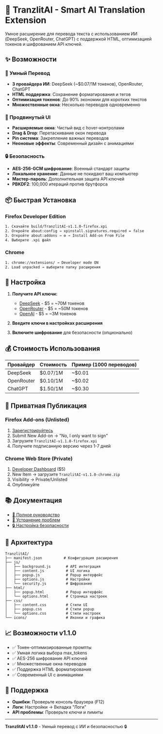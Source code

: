 # 🚀 TranzlitAI - Smart AI Translation Extension

Умное расширение для перевода текста с использованием ИИ (DeepSeek, OpenRouter, ChatGPT) с поддержкой HTML, оптимизацией токенов и шифрованием API ключей.

## ✨ Возможности

### 🔄 **Умный Перевод**
- **3 провайдера ИИ**: DeepSeek (~$0.07/1M токенов), OpenRouter, ChatGPT
- **HTML поддержка**: Сохранение форматирования и тегов
- **Оптимизация токенов**: До 90% экономии для коротких текстов
- **Множественные окна**: Несколько переводов одновременно

### 🎨 **Продвинутый UI**
- **Расширяемые окна**: Чистый вид с hover-контролами
- **Drag & Drop**: Перетаскивание окон перевода
- **Pin система**: Закрепление важных переводов
- **Неоновые эффекты**: Современный дизайн с анимациями

### 🔒 **Безопасность**
- **AES-256-GCM шифрование**: Военный стандарт защиты
- **Локальное хранение**: Данные не покидают ваш компьютер
- **Мастер-пароль**: Дополнительная защита API ключей
- **PBKDF2**: 100,000 итераций против брутфорса

## 📦 Быстрая Установка

### Firefox Developer Edition
```bash
1. Скачайте build/TranzlitAI-v1.1.0-firefox.xpi
2. Откройте about:config → xpinstall.signatures.required = false
3. Откройте about:addons → ⚙️ → Install Add-on From File
4. Выберите .xpi файл
```

### Chrome
```bash
1. chrome://extensions/ → Developer mode ON
2. Load unpacked → выберите папку расширения
```

## 🔧 Настройка

1. **Получите API ключи:**
   - [DeepSeek](https://platform.deepseek.com/api_keys) - $5 = ~70M токенов
   - [OpenRouter](https://openrouter.ai/keys) - $5 = ~50M токенов  
   - [OpenAI](https://platform.openai.com/api-keys) - $5 = ~3M токенов

2. **Введите ключи в настройках расширения**

3. **Включите шифрование** для безопасности (опционально)

## 💰 Стоимость Использования

| Провайдер | Стоимость | Пример (1000 переводов) |
|-----------|-----------|-------------------------|
| DeepSeek  | $0.07/1M  | ~$0.01                 |
| OpenRouter| $0.10/1M  | ~$0.02                 |
| ChatGPT   | $1.50/1M  | ~$0.30                 |

## 🔗 Приватная Публикация

### Firefox Add-ons (Unlisted)
1. [Зарегистрируйтесь](https://addons.mozilla.org/developers/)
2. Submit New Add-on → "No, I only want to sign"
3. Загрузите `TranzlitAI-v1.1.0-firefox.xpi`
4. Получите подписанную версию через 1-7 дней

### Chrome Web Store (Private)
1. [Developer Dashboard](https://chrome.google.com/webstore/devconsole/) ($5)
2. New Item → загрузите `TranzlitAI-v1.1.0-chrome.zip`
3. Visibility → Private/Unlisted
4. Опубликуйте

## 📚 Документация

- [📖 Полное руководство](INSTALLATION_GUIDE.md)
- [🔧 Устранение проблем](INSTALLATION_GUIDE.md#4-устранение-проблем)
- [🔒 Настройка безопасности](INSTALLATION_GUIDE.md#2-приватная-публикация)

## 🎯 Архитектура

```
TranzlitAI/
├── manifest.json          # Конфигурация расширения
├── js/
│   ├── background.js       # API интеграция
│   ├── content.js          # UI логика
│   ├── popup.js            # Popup интерфейс
│   ├── options.js          # Настройки
│   └── security.js         # Шифрование
├── html/
│   ├── popup.html          # Popup интерфейс
│   └── options.html        # Страница настроек
├── css/
│   ├── content.css         # Стили UI
│   ├── popup.css           # Стили popup
│   └── options.css         # Стили настроек
└── icons/                  # Иконки и графика
```

## 📈 Возможности v1.1.0

- ✅ Токен-оптимизированные промпты
- ✅ Умная логика выбора max_tokens
- ✅ AES-256 шифрование API ключей
- ✅ Множественные окна переводов
- ✅ Поддержка HTML форматирования
- ✅ Современный UI с анимациями

## 🤝 Поддержка

- **Ошибки**: Проверьте консоль браузера (F12)
- **Логи**: Настройки → Вкладка "Логи"
- **API проблемы**: Проверьте ключи и лимиты

---

**TranzlitAI v1.1.0** - Умный перевод с ИИ и безопасностью 🔒 
